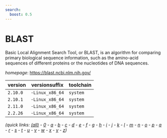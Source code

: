 ```yaml
---
search:
  boost: 0.5
---
```

# BLAST

Basic Local Alignment Search Tool, or BLAST, is an algorithm for comparing primary biological sequence information, such as the amino-acid sequences of different proteins or the nucleotides of DNA sequences.

*homepage*: <https://blast.ncbi.nlm.nih.gov/>

version | versionsuffix | toolchain
--------|---------------|----------
``2.10.0`` | ``-Linux_x86_64`` | ``system``
``2.10.1`` | ``-Linux_x86_64`` | ``system``
``2.11.0`` | ``-Linux_x86_64`` | ``system``
``2.2.26`` | ``-Linux_x86_64`` | ``system``


*(quick links: [(all)](../index.md) - [0](../0/index.md) - [a](../a/index.md) - [b](../b/index.md) - [c](../c/index.md) - [d](../d/index.md) - [e](../e/index.md) - [f](../f/index.md) - [g](../g/index.md) - [h](../h/index.md) - [i](../i/index.md) - [j](../j/index.md) - [k](../k/index.md) - [l](../l/index.md) - [m](../m/index.md) - [n](../n/index.md) - [o](../o/index.md) - [p](../p/index.md) - [q](../q/index.md) - [r](../r/index.md) - [s](../s/index.md) - [t](../t/index.md) - [u](../u/index.md) - [v](../v/index.md) - [w](../w/index.md) - [x](../x/index.md) - [y](../y/index.md) - [z](../z/index.md))*

